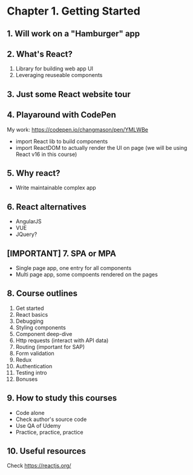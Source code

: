# Chapter 1. Getting Started

## 1. Will work on a "Hamburger" app

## 2. What's React? 
  1. Library for building web app UI
  2. Leveraging reuseable components
  
## 3. Just some React website tour

## 4. Playaround with CodePen
My work: https://codepen.io/changmason/pen/YMLWBe
 - import React lib to build components
 - import ReactDOM to actually render the UI on page
(we will be using React v16 in this course)

## 5. Why react?
  - Write maintainable complex app

## 6. React alternatives
  - AngularJS
  - VUE
  - JQuery?
  
## [IMPORTANT] 7. SPA or MPA
  - Single page app, one entry for all components
  - Multi page app, some compoents rendered on the pages
  
## 8. Course outlines
  1. Get started
  2. React basics
  3. Debugging
  4. Styling components
  5. Component deep-dive
  6. Http requests (interact with API data)
  7. Routing (important for SAP)
  8. Form validation
  9. Redux
  10. Authentication
  11. Testing intro
  12. Bonuses
  
## 9. How to study this courses
  - Code alone
  - Check author's source code
  - Use QA of Udemy
  - Practice, practice, practice
  
## 10. Useful resources
  Check https://reactjs.org/
  
  
